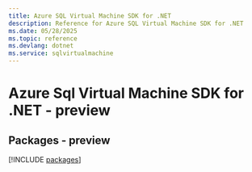 ```yaml
---
title: Azure SQL Virtual Machine SDK for .NET
description: Reference for Azure SQL Virtual Machine SDK for .NET
ms.date: 05/28/2025
ms.topic: reference
ms.devlang: dotnet
ms.service: sqlvirtualmachine
---
```

# Azure Sql Virtual Machine SDK for .NET - preview
## Packages - preview
[!INCLUDE [packages](sql-virtual-machine-index.md)]